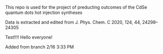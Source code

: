 This repo is used for the project of preducting outcomes of the CdSe quantum dots hot injection syntheses 

Data is extracted and edited from J. Phys. Chem. C 2020, 124, 44, 24298–24305 

Test!!!! Hello everyone!


Added from branch 2/16 3:33 PM
